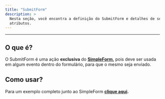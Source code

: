 ```yaml
---
title: "SubmitForm"
description: >
  Nesta seção, você encontra a definição do SubmitForm e detalhes de seus
  atributos.
---
```

---
## O que é?

O SubmitForm é uma ação **exclusiva** do [**SimpleForm**](../componentes/form/simple-form-web.md#o-que-e)**,** pois deve ser usada em algum evento dentro do formulário, para que o mesmo seja enviado.

## Como usar?

Para um exemplo completo junto ao SimpleForm [**clique aqui**](../componentes/form/simple-form-web.md#como-usar)**.**



